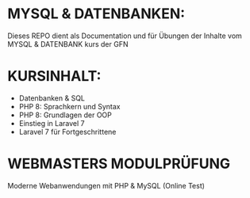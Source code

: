 # **MYSQL & DATENBANKEN:**
Dieses REPO dient als Documentation und für Übungen der Inhalte vom MYSQL & DATENBANK kurs der GFN 

# **KURSINHALT:**
- Datenbanken & SQL
- PHP 8: Sprachkern und Syntax
- PHP 8: Grundlagen der OOP
- Einstieg in Laravel 7   
- Laravel 7 für Fortgeschrittene   


# **WEBMASTERS MODULPRÜFUNG**
Moderne Webanwendungen mit PHP & MySQL (Online Test)